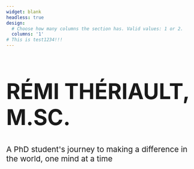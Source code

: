 ```yaml
---
widget: blank
headless: true
design:
  # Choose how many columns the section has. Valid values: 1 or 2.
  columns: '1'
# This is test1234!!!
---
```




<style>
.container {
  height: 525px;
  top: 100%;
  text-align: center;
/* #container h1, #container p   {  } /* 
</style>

<div id="container">
<h1 style="font-size: calc(100% + 4.5vw)"> RÉMI THÉRIAULT, M.SC. </h1>
<p style="font-size: calc(100% + 0.7vw)">
A PhD student's journey to making a difference in the world, one mind at a time</p>
</div>